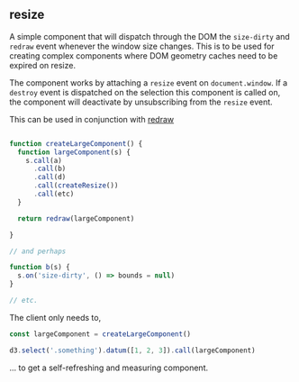 ## resize

A simple component that will dispatch through the DOM the `size-dirty` and `redraw` event whenever the window size changes.
This is to be used for creating complex components where DOM geometry caches need to be expired on resize.

The component works by attaching a `resize` event on `document.window`.
If a `destroy` event is dispatched on the selection this component is called on, the component will deactivate by unsubscribing from the `resize` event.

This can be used in conjunction with [redraw](./redraw.md)

```javascript

function createLargeComponent() {
  function largeComponent(s) {
    s.call(a)
      .call(b)
      .call(d)
      .call(createResize())
      .call(etc)
  }

  return redraw(largeComponent)

}

// and perhaps

function b(s) {
  s.on('size-dirty', () => bounds = null)
}

// etc.
```

The client only needs to,

```javascript
const largeComponent = createLargeComponent()

d3.select('.something').datum([1, 2, 3]).call(largeComponent)
```

... to get a self-refreshing and measuring component.
